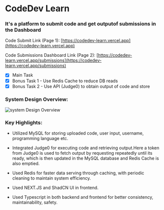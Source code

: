 # CodeDev Learn

### It's a platform to submit code and get outputof submissions in the Dashboard

Code Submit Link (Page 1): [https://codedev-learn.vercel.app](https://codedev-learn.vercel.app)

Code Submissions Dashboard Link (Page 2): [https://codedev-learn.vercel.app/submissions](https://codedev-learn.vercel.app/submissions)

- [x] Main Task
- [x] Bonus Task 1 - Use Redis Cache to reduce DB reads
- [x] Bonus Task 2 - Use API (Judge0) to obtain output of code and store

### System Design Overview:
![system Design Overview](https://github.com/subharthihazra/codedev/assets/92659226/63cb303f-4107-498c-8190-d9aa6949e207)

### Key Highlights:
- Utilized MySQL for storing uploaded code, user input, username, programming language etc.
  
- Integrated Judge0 for executing code and retrieving output.Here a token from Judge0 is used to fetch output by requesting repeatedly until its ready, which is then updated in the MySQL database and Redis Cache is also emptied.
  
- Used Redis for faster data serving through caching, with periodic cleaning to maintain system efficiency.

- Used NEXT.JS and ShadCN UI in frontend.

- Used Typescript in both backend and frontend for better consistency, maintainability, safety.
